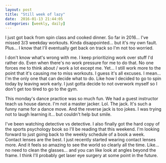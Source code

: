 ```yaml
---
layout: post
title: "Still week of lazy"
date:  2016-01-13 21:44:05
categories: [weekly, daily]
---
```

I just got back from spin class and cooked dinner. So far in 2016... I've missed 3/3 weekday workouts. Kinda disappointed... but it's my own fault. Plus... I know that I'll eventually get back on track so I'm not too worried.

I don't know what's wrong with me. I keep prioritizing work over stuff I'd rather do. Even when there's no work pressure for me to do that. No one forces me to think about / work a lot except me. Yet... I still work more to the point that it's causing me to miss workouts. I guess it's all excuses. I mean... I'm the only one that can decide what to do. Like how I decided to go to spin today by leaving work early. I just gotta decide to not overwork myself so I don't get too tired to go to the gym.

This monday's dance practice was so much fun. We had a guest instructor teach us house dance. I'm not a master jacker. Lol. The jack. It's such a funny name for a dance move. And the reverse jack is too jokes. I was trying not to laugh learning it... but couldn't help but smile.

I've been watching detective vs detective. I also finally got the hard copy of the sports psychology book so I'll be reading that this weekend. I'm looking forward to just going back to the weekly schedule of a book a week. Contact lenses are the best. I just recently started wearing contact lenses more. And it feels so amazing to see the world so clearly all the time. Like... no need to clean the glasses... and you can like look at angles beyond the frame. I think I'll probably get laser eye surgery at some point in the future.


